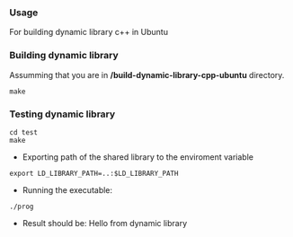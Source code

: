 ### Usage
For building dynamic library c++ in Ubuntu


### Building dynamic library


Assumming that you are in **/build-dynamic-library-cpp-ubuntu** directory.


````
make
````

### Testing dynamic library

````
cd test
make
````

* Exporting path of the shared library to the enviroment variable

````
export LD_LIBRARY_PATH=..:$LD_LIBRARY_PATH
````

* Running the executable:

````
./prog
````

* Result should be: Hello from dynamic library
 
